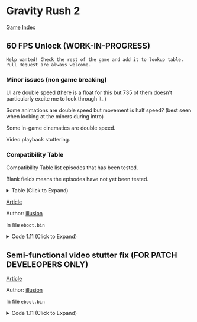 # Gravity Rush 2

[Game Index](README.md#games)

## 60 FPS Unlock (WORK-IN-PROGRESS)

```
Help wanted! Check the rest of the game and add it to lookup table.
Pull Request are always welcome.
```

### Minor issues (non game breaking)

UI are double speed (there is a float for this but 735 of them doesn't particularly excite me to look through it..)

Some animations are double speed but movement is half speed? (best seen when looking at the miners during intro)

Some in-game cinematics are double speed.

Video playback stuttering.

### Compatibility Table

Compatibility Table list episodes that has been tested.

Blank fields means the episodes have not yet been tested.

<details>
<summary> Table (Click to Expand) </summary>

| Episodes | Status | Level Names |
|---|---|---|
| 0 | Softlock protection implemented | ep00 |
| 1 | Softlock protection implemented | ep01 |
| 2 | Softlock protection implemented | ep02 |
| 3 | Softlock protection implemented | ep03 |
| 4 | Playable without any issues | ep04 |
| 5 | Playable without any issues | ep05 |
| 6 |  |
| 7 |  |
| 8 |  |
| 9 |  |
| 10 |  |
| 11 |  |
| 12 |  |
| 13 |  |
| 14 |  |
| 16 |  |
| 15 |  |
| 16 |  |
| 17 |  |
| 18 |  |
| 19 |  |
| 20 |  |
| 21 |  |

</details>

[Article](https://illusion0001.github.io/patches/2021/12/19/Gravite2-FrameratePatch/)

Author: [illusion](https://twitter.com/illusion0002)

In file `eboot.bin`

<details>
<summary>Code 1.11 (Click to Expand)</summary>

```
# All codes must be applied for patch to function properly!

# Framerate
0x44A981 00 00 00 00

# Flag Check Call
0x1068E4B E8 2D 61 03 FF

# Level Check Call
0x122B921 E8 2B 36 E7 FE EB 18

# Level Check Function
# Todo: figure out a better area for temporary memory
# is the softlock during ep00_c caused by this location?

0x9EF50 C3 43 C6 04 3C 00 66 41 81 7C 24 00 65 70 E9 AB 01 00 00 EB 7C 89 35 AD 05 A6 01 E9 6A 00 00 00 49 8B 0C 24 48 89 0D 85 05 A6 01 EB E6 4C 89 15 84 05 A6 01 48 89 0D 85 05 A6 01 89 35 87 05 A6 01 89 3D 85 05 A6 01 4C 8D 15 AD 05 A6 01 48 8D 0D A7 05 A6 01 BF 00 01 11 4E 41 80 3A 02 0F 84 CC 00 00 00 41 80 3A 01 0F 84 F8 00 00 00 41 80 3A 03 0F 84 D9 00 00 00 48 8B 0D 41 05 A6 01 8B 3D 47 05 A6 01 E9 8B FF FF FF 48 89 FB 48 8B 03 C3 48 89 3D 48 05 A6 01 48 89 35 49 05 A6 01 48 8D 3D 7A 01 00 00 48 8D 35 4E 05 A6 01 39 0C 27 74 7C 39 4F 08 90 74 76 48 39 4F 10 74 70 48 39 4F 18 74 6A 48 39 4F 20 74 64 39 4F 28 74 5F 48 39 4F 2C 74 59 48 39 4F 34 74 53 39 4F 3C 74 4E 39 4F 40 74 49 90 90 90 90 90 90 90 90 90 90 90 90 90 90 90 90 90 90 90 90 90 90 90 90 90 90 90 90 90 90 90 90 90 90 90 90 90 90 90 90 90 90 90 90 90 90 90 90 90 90 90 90 90 90 90 90 90 90 90 90 90 90 90 90 90 90 90 90 90 90 90 EB 79 EB 7C 4C 8B 15 81 04 A6 01 48 8B 0D BE 04 A6 01 8B 35 84 04 A6 01 8B 3D 82 04 A6 01 48 89 FB 48 8B 03 C3 C7 01 89 88 08 3D BE 01 00 00 00 E8 5F C9 35 01 E9 CA FF FF FF C7 01 89 88 88 3C BE 00 00 00 00 E8 4A C9 35 01 E9 B5 FF FF FF 90 90 90 90 90 90 90 90 90 90 90 90 90 90 90 90 90 90 90 90 90 90 90 90 90 90 90 90 90 90 90 90 90 90 90 90 90 90 90 90 90 90 90 90 C6 06 01 EB 03 C6 06 03 48 8B 3D 2A 04 A6 01 48 8B 35 2B 04 A6 01 C3 0F 84 5C FE FF FF 66 41 81 7C 24 00 73 6D 0F 84 4E FE FF FF 66 41 81 7C 24 00 66 74 0F 84 40 FE FF FF 41 81 3C 24 6D 69 6E 65 0F 84 32 FE FF FF E9 9D FE FF FF

# Currently known softlock level lookup table.
# ep01_d (script failure)
# ep02_a (igc deadlock)
# ep03_* (script failure)
# sm_08  (double speed timer makes it unplayable)
# sm_09  (script failure)
# removed check for _d and _com for ep01 because there are too many collision just to fix ep01_d
# comic sections all have the same level name :( (ep01_com)
# todo: playthrough the story episodes and add any sections that
# softlock the game to this lookup table
0x9F170 65 70 30 31 5F 64 00 78 65 70 30 31 5F 63 6F 6D 65 70 30 32 5F 61 00 78 65 70 30 32 5F 61 00 35 65 70 30 31 5F 30 30 34 65 70 30 33 65 70 30 30 5F 63 00 78 65 70 30 30 5F 63 00 32 73 6D 30 38 73 6D 30 39

# Skip sleeping draw thread
0x451DAA EB 0C

# Flag startup
0x458AE0 C7 05 61 6A 6A 01 02 00 00 00

# Loading
0xFCCEE6 C6 05 5E 26 B3 00 02 EB 62
0xFCCF2F EB B5

# After loading
0xFCCF80 8B 05 C6 25 B3 00
```

</details>

## Semi-functional video stutter fix (FOR PATCH DEVELEOPERS ONLY)

[Article](https://illusion0001.github.io/patches/2021/12/19/Gravite2-FrameratePatch/)

Author: [illusion](https://twitter.com/illusion0002)

In file `eboot.bin`

<details>
<summary>Code 1.11 (Click to Expand)</summary>

```
# Semi-functional video stutter fix
# DO NOT apply this as the draw thread will stall indefinitely after it has to sleep for 30ms during video playback.
# For patch develeopers only!

# if game_flag =! 2
# Sleep drawthread for 30ms during video playback
0x9F0CB 80 3D 28 B5 A7 01 04 0F 84 D4 2C 3B 00 48 E9 DA 2C 3B 00 48 8D 74 24 40 80 3D 10 B5 A7 01 02 0F 84 3B E3 07 01 C6 05 03 B5 A7 01 04 E9 2F E3 07 01

# Call
0x0451DA4 48 E9 21 D3 C4 FF 90 90
0x111D426 E9 B3 1C F8 FE
```

</details>
